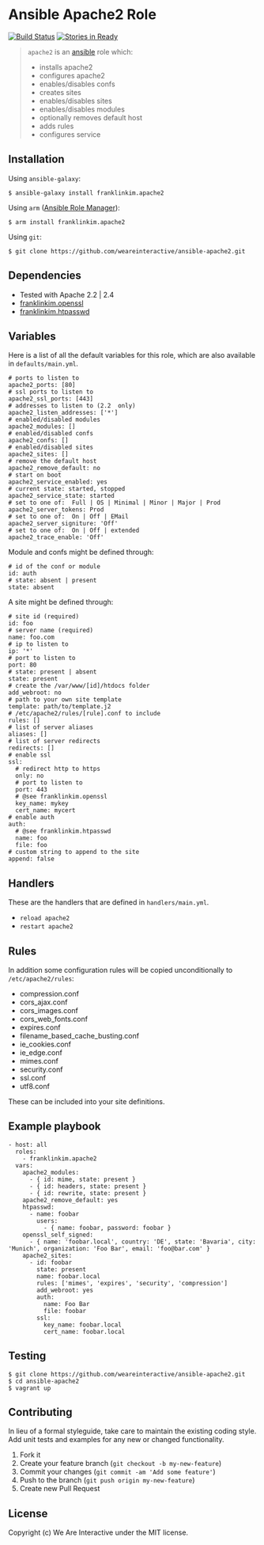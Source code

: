 # Ansible Apache2 Role

[![Build Status](https://travis-ci.org/weareinteractive/ansible-apache2.png?branch=master)](https://travis-ci.org/weareinteractive/ansible-apache2)
[![Stories in Ready](https://badge.waffle.io/weareinteractive/ansible-apache2.svg?label=ready&title=Ready)](http://waffle.io/weareinteractive/ansible-apache2)

> `apache2` is an [ansible](http://www.ansible.com) role which: 
> 
> * installs apache2
> * configures apache2
> * enables/disables confs
> * creates sites
> * enables/disables sites
> * enables/disables modules
> * optionally removes default host
> * adds rules
> * configures service

## Installation

Using `ansible-galaxy`:

```
$ ansible-galaxy install franklinkim.apache2
```

Using `arm` ([Ansible Role Manager](https://github.com/mirskytech/ansible-role-manager/)):

```
$ arm install franklinkim.apache2
```

Using `git`:

```
$ git clone https://github.com/weareinteractive/ansible-apache2.git
```

## Dependencies

* Tested with Apache 2.2 | 2.4
* [franklinkim.openssl](https://github.com/weareinteractive/ansible-openssl)
* [franklinkim.htpasswd](https://github.com/weareinteractive/ansible-htpasswd)

## Variables

Here is a list of all the default variables for this role, which are also available in `defaults/main.yml`.

```
# ports to listen to
apache2_ports: [80]
# ssl ports to listen to
apache2_ssl_ports: [443]
# addresses to listen to (2.2  only)
apache2_listen_addresses: ['*']
# enabled/disabled modules
apache2_modules: []
# enabled/disabled confs
apache2_confs: []
# enabled/disabled sites
apache2_sites: []
# remove the default host
apache2_remove_default: no
# start on boot
apache2_service_enabled: yes
# current state: started, stopped
apache2_service_state: started
# set to one of:  Full | OS | Minimal | Minor | Major | Prod
apache2_server_tokens: Prod
# set to one of:  On | Off | EMail
apache2_server_signiture: 'Off'
# set to one of:  On | Off | extended
apache2_trace_enable: 'Off'
```

Module and confs might be defined through:

```
# id of the conf or module
id: auth
# state: absent | present
state: absent
```

A site might be defined through:

```
# site id (required)
id: foo
# server name (required)
name: foo.com
# ip to listen to
ip: '*'
# port to listen to
port: 80
# state: present | absent
state: present
# create the /var/www/[id]/htdocs folder
add_webroot: no
# path to your own site template
template: path/to/template.j2
# /etc/apache2/rules/[rule].conf to include
rules: []
# list of server aliases
aliases: []
# list of server redirects
redirects: []
# enable ssl
ssl:
  # redirect http to https
  only: no
  # port to listen to
  port: 443
  # @see franklinkim.openssl
  key_name: mykey
  cert_name: mycert
# enable auth
auth:
  # @see franklinkim.htpasswd
  name: foo
  file: foo
# custom string to append to the site
append: false
```

## Handlers

These are the handlers that are defined in `handlers/main.yml`.

* `reload apache2` 
* `restart apache2` 

## Rules

In addition some configuration rules will be copied unconditionally to `/etc/apache2/rules`:

* compression.conf
* cors_ajax.conf
* cors_images.conf
* cors_web_fonts.conf
* expires.conf
* filename_based_cache_busting.conf
* ie_cookies.conf
* ie_edge.conf
* mimes.conf
* security.conf
* ssl.conf
* utf8.conf

These can be included into your site definitions.

## Example playbook

```
- host: all
  roles: 
    - franklinkim.apache2
  vars:
    apache2_modules:
      - { id: mime, state: present }
      - { id: headers, state: present }
      - { id: rewrite, state: present }
    apache2_remove_default: yes
    htpasswd:
      - name: foobar
        users:
          - { name: foobar, password: foobar }
    openssl_self_signed:
      - { name: 'foobar.local', country: 'DE', state: 'Bavaria', city: 'Munich', organization: 'Foo Bar', email: 'foo@bar.com' }
    apache2_sites:
      - id: foobar
        state: present
        name: foobar.local
        rules: ['mimes', 'expires', 'security', 'compression']
        add_webroot: yes
        auth:
          name: Foo Bar
          file: foobar
        ssl:
          key_name: foobar.local
          cert_name: foobar.local
```

## Testing

```
$ git clone https://github.com/weareinteractive/ansible-apache2.git
$ cd ansible-apache2
$ vagrant up
```

## Contributing
In lieu of a formal styleguide, take care to maintain the existing coding style. Add unit tests and examples for any new or changed functionality.

1. Fork it
2. Create your feature branch (`git checkout -b my-new-feature`)
3. Commit your changes (`git commit -am 'Add some feature'`)
4. Push to the branch (`git push origin my-new-feature`)
5. Create new Pull Request

## License
Copyright (c) We Are Interactive under the MIT license.

